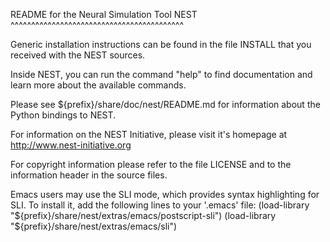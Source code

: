 README for the Neural Simulation Tool NEST
^^^^^^^^^^^^^^^^^^^^^^^^^^^^^^^^^^^^^^^^^^

Generic installation instructions can be found in the file INSTALL that
you received with the NEST sources.

Inside NEST, you can run the command "help" to find documentation and
learn more about the available commands.

Please see ${prefix}/share/doc/nest/README.md for information about
the Python bindings to NEST.

For information on the NEST Initiative, please visit it's homepage at
http://www.nest-initiative.org

For copyright information please refer to the file LICENSE and to the
information header in the source files.

Emacs users may use the SLI mode, which provides syntax highlighting
for SLI. To install it, add the following lines to your '.emacs' file:
  (load-library "${prefix}/share/nest/extras/emacs/postscript-sli")
  (load-library "${prefix}/share/nest/extras/emacs/sli")
